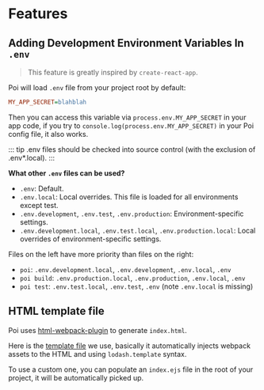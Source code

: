 # Features

## Adding Development Environment Variables In `.env`

> This feature is greatly inspired by `create-react-app`.

Poi will load `.env` file from your project root by default:

```ini
MY_APP_SECRET=blahblah
```

Then you can access this variable via `process.env.MY_APP_SECRET` in your app code, if you try to `console.log(process.env.MY_APP_SECRET)` in your Poi config file, it also works.

::: tip
.env files should be checked into source control (with the exclusion of .env*.local).
:::

__What other `.env` files can be used?__

- `.env`: Default.
- `.env.local`: Local overrides. This file is loaded for all environments except test.
- `.env.development`, `.env.test`, `.env.production`: Environment-specific settings.
- `.env.development.local`, `.env.test.local`, `.env.production.local`: Local overrides of environment-specific settings.

Files on the left have more priority than files on the right:

- `poi`: `.env.development.local`, `.env.development`, `.env.local`, `.env`
- `poi build`: `.env.production.local`, `.env.production`, `.env.local`, `.env`
- `poi test`: `.env.test.local`, `.env.test`, `.env` (note `.env.local` is missing)

## HTML template file

Poi uses [html-webpack-plugin](https://github.com/jantimon/html-webpack-plugin) to generate `index.html`.

Here is the [template file](https://github.com/egoist/poi/blob/master/packages/poi/lib/index.ejs) we use, basically it automatically injects webpack assets to the HTML and using `lodash.template` syntax.

To use a custom one, you can populate an `index.ejs` file in the root of your project, it will be automatically picked up.
